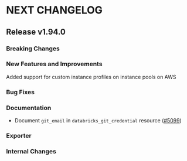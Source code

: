 # NEXT CHANGELOG

## Release v1.94.0

### Breaking Changes

### New Features and Improvements

Added support for custom instance profiles on instance pools on AWS

### Bug Fixes

### Documentation

* Document `git_email` in `databricks_git_credential` resource ([#5099](https://github.com/databricks/terraform-provider-databricks/pull/5099))

### Exporter

### Internal Changes
